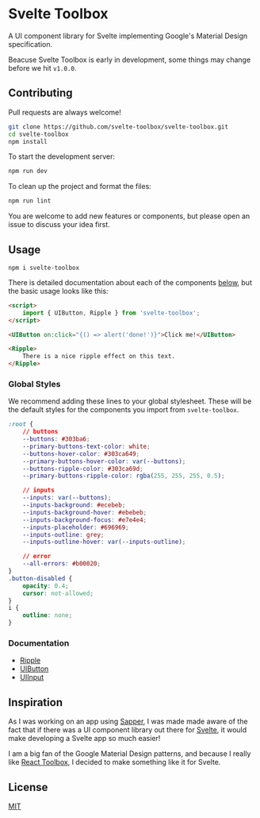 # Svelte Toolbox

A UI component library for Svelte implementing Google's Material Design specification.

Beacuse Svelte Toolbox is early in development, some things may change before we hit `v1.0.0`.

## Contributing

Pull requests are always welcome!

```bash
git clone https://github.com/svelte-toolbox/svelte-toolbox.git
cd svelte-toolbox
npm install
```

To start the development server:

```bash
npm run dev
```

To clean up the project and format the files:

```bash
npm run lint
```

You are welcome to add new features or components, but please open an issue to discuss your idea first.

## Usage

```shell
npm i svelte-toolbox
```

There is detailed documentation about each of the components [below](#documentation), but the basic usage looks like this:

```html
<script>
	import { UIButton, Ripple } from 'svelte-toolbox';
</script>

<UIButton on:click="{() => alert('done!')}">Click me!</UIButton>

<Ripple>
	There is a nice ripple effect on this text.
</Ripple>
```

### Global Styles

We recommend adding these lines to your global stylesheet. These will be the default styles for the components you import from `svelte-toolbox`.

```css
:root {
	// buttons
	--buttons: #303ba6;
	--primary-buttons-text-color: white;
	--buttons-hover-color: #303ca649;
	--primary-buttons-hover-color: var(--buttons);
	--buttons-ripple-color: #303ca69d;
	--primary-buttons-ripple-color: rgba(255, 255, 255, 0.5);

	// inputs
	--inputs: var(--buttons);
	--inputs-background: #ecebeb;
	--inputs-background-hover: #ebebeb;
	--inputs-background-focus: #e7e4e4;
	--inputs-placeholder: #696969;
	--inputs-outline: grey;
	--inputs-outline-hover: var(--inputs-outline);

	// error
	--all-errors: #b00020;
}
.button-disabled {
	opacity: 0.4;
	cursor: not-allowed;
}
i {
	outline: none;
}
```

### Documentation

-   [Ripple](https://github.com/svelte-toolbox/svelte-toolbox/tree/master/src/components/ripple/README.md)
-   [UIButton](https://github.com/svelte-toolbox/svelte-toolbox/tree/master/src/components/button/README.md)
-   [UIInput](https://github.com/svelte-toolbox/svelte-toolbox/tree/master/src/components/input/README.md)

## Inspiration

As I was working on an app using [Sapper](http://sapper.dev), I was made made aware of the fact that if there was a UI component library out there for [Svelte](http://svelte.dev), it would make developing a Svelte app so much easier!

I am a big fan of the Google Material Design patterns, and because I really like [React Toolbox](https://github.com/react-toolbox/react-toolbox), I decided to make something like it for Svelte.

## License

[MIT](https://github.com/svelte-toolbox/svelte-toolbox/blob/master/LICENSE)
